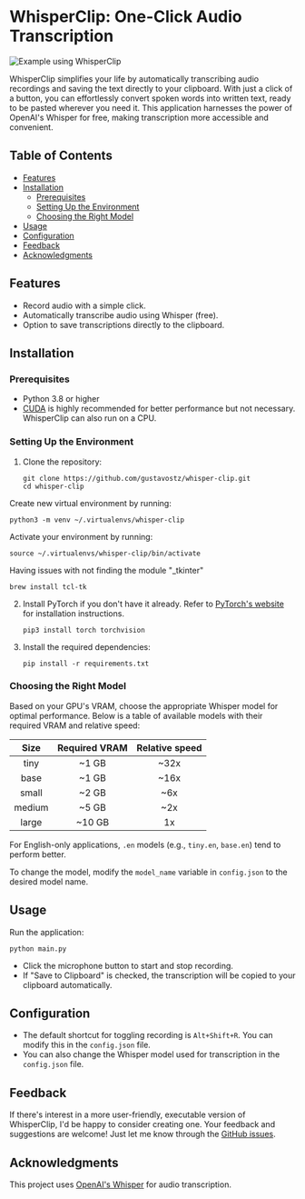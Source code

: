 
# WhisperClip: One-Click Audio Transcription

![Example using WhisperClip](assets/readme/example-of-usage.gif)

WhisperClip simplifies your life by automatically transcribing audio recordings and saving the text directly to your clipboard. With just a click of a button, you can effortlessly convert spoken words into written text, ready to be pasted wherever you need it. This application harnesses the power of OpenAI's Whisper for free, making transcription more accessible and convenient.

## Table of Contents

- [Features](#features)
- [Installation](#installation)
  - [Prerequisites](#prerequisites)
  - [Setting Up the Environment](#setting-up-the-environment)
  - [Choosing the Right Model](#choosing-the-right-model)
- [Usage](#usage)
- [Configuration](#configuration)
- [Feedback](#feedback)
- [Acknowledgments](#acknowledgments)

## Features

- Record audio with a simple click.
- Automatically transcribe audio using Whisper (free).
- Option to save transcriptions directly to the clipboard.

## Installation

### Prerequisites

- Python 3.8 or higher
- [CUDA](https://developer.nvidia.com/cuda-downloads) is highly recommended for better performance but not necessary. WhisperClip can also run on a CPU.

### Setting Up the Environment

1. Clone the repository:
   ```
   git clone https://github.com/gustavostz/whisper-clip.git
   cd whisper-clip
   ```

Create new virtual environment by running:

   ```
   python3 -m venv ~/.virtualenvs/whisper-clip
   ```

Activate your environment by running:

   ```
   source ~/.virtualenvs/whisper-clip/bin/activate
   ```

Having issues with not finding the module "_tkinter"
   ```
   brew install tcl-tk
   ```

2. Install PyTorch if you don't have it already. Refer to [PyTorch's website](https://pytorch.org/get-started/locally/) for installation instructions.

   ```
   pip3 install torch torchvision
   ```

3. Install the required dependencies:
   ```
   pip install -r requirements.txt
   ```

### Choosing the Right Model

Based on your GPU's VRAM, choose the appropriate Whisper model for optimal performance. Below is a table of available models with their required VRAM and relative speed:

|  Size  | Required VRAM | Relative speed |
|:------:|:-------------:|:--------------:|
|  tiny  |     ~1 GB     |      ~32x      |
|  base  |     ~1 GB     |      ~16x      |
| small  |     ~2 GB     |      ~6x       |
| medium |     ~5 GB     |      ~2x       |
| large  |    ~10 GB     |       1x       |

For English-only applications, `.en` models (e.g., `tiny.en`, `base.en`) tend to perform better.

To change the model, modify the `model_name` variable in `config.json` to the desired model name.

## Usage

Run the application:

```
python main.py
```

- Click the microphone button to start and stop recording.
- If "Save to Clipboard" is checked, the transcription will be copied to your clipboard automatically.

## Configuration

- The default shortcut for toggling recording is `Alt+Shift+R`. You can modify this in the `config.json` file.
- You can also change the Whisper model used for transcription in the `config.json` file.

## Feedback

If there's interest in a more user-friendly, executable version of WhisperClip, I'd be happy to consider creating one. Your feedback and suggestions are welcome! Just let me know through the [GitHub issues](https://github.com/gustavostz/whisper-clip/issues).

## Acknowledgments

This project uses [OpenAI's Whisper](https://github.com/openai/whisper) for audio transcription.

